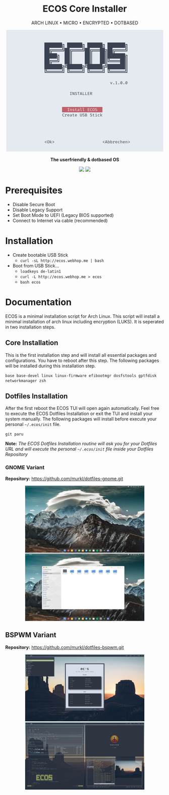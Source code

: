<h1 align="center">ECOS Core Installer</h1>

<div align="center">
  <p>ARCH LINUX • MICRO • ENCRYPTED • DOTBASED</p>

  <p>
  <img src="https://raw.githubusercontent.com/murkl/ecos/master/screenshots/ecos.png" />
  </p>

  <p><b>The userfriendly & dotbased OS</b></p>
  <p>
    <img src="https://img.shields.io/badge/MAINTAINED-YES-green?style=for-the-badge">
    <img src="https://img.shields.io/badge/LICENSE-MIT-blue?style=for-the-badge">
  </p>
</div>

# Prerequisites

- Disable Secure Boot
- Disable Legacy Support
- Set Boot Mode to UEFI (Legacy BIOS supported)
- Connect to Internet via cable (recommended)

# Installation

- Create bootable USB Stick
  - `curl -sL http://ecos.webhop.me | bash`
- Boot from USB Stick...
  - `loadkeys de-latin1`
  - `curl -L http://ecos.webhop.me > ecos`
  - `bash ecos`

# Documentation

ECOS is a minimal installation script for Arch Linux. This script will install a minimal installation of arch linux including encryption (LUKS). It is seperated in two installation steps.

## Core Installation

This is the first installation step and will install all essential packages and configurations. You have to reboot after this step. The following packages will be installed during this installation step.

```
base base-devel linux linux-firmware efibootmgr dosfstools gptfdisk networkmanager zsh
```

## Dotfiles Installation

After the first reboot the ECOS TUI will open again automatically. Feel free to execute the ECOS Dotfiles Installation or exit the TUI and install your system manually. The following packages will install before execute your personal `~/.ecos/init` file.

```
git paru
```

**Note:** _The ECOS Dotfiles Installation routine will ask you for your Dotfiles URL and will execute the personal `~/.ecos/init` file inside your Dotfiles Repository_

### GNOME Variant

<b>Repository:</b> https://github.com/murkl/dotfiles-gnome.git

  <p align="center">

  <img width="75%" src="https://raw.githubusercontent.com/murkl/ecos/master/screenshots/gnome-01.png">
    <img width="75%" src="https://raw.githubusercontent.com/murkl/ecos/master/screenshots/gnome-02.png">
  </p>

## BSPWM Variant

<b>Repository:</b> https://github.com/murkl/dotfiles-bspwm.git

  <p align="center">
  <img width="75%" src="https://raw.githubusercontent.com/murkl/ecos/master/screenshots/bspwm-01.png">
    <img width="75%" src="https://raw.githubusercontent.com/murkl/ecos/master/screenshots/bspwm-02.png">
  </p>
